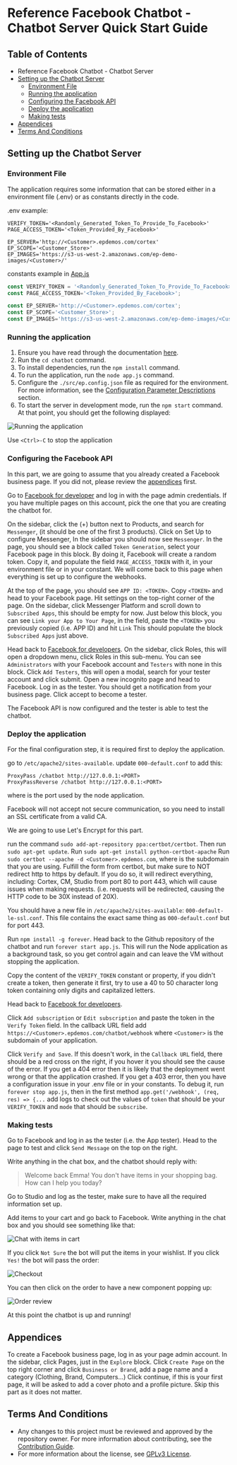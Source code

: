 # Reference Facebook Chatbot - Chatbot Server Quick Start Guide

## Table of Contents

  * Reference Facebook Chatbot - Chatbot Server
  * [Setting up the Chatbot Server](#setting-up-the-chatbot-server)
    * [Environment File](#environment-file)
    * [Running the application](#running-the-application)
    * [Configuring the Facebook API](#configuring-the-facebook-api)
    * [Deploy the application](#deploy-the-application)
    * [Making tests](#making-tests)
  * [Appendices](#appendices)
  * [Terms And Conditions](#terms-and-conditions)

## Setting up the Chatbot Server

### Environment File

The application requires some information that can be stored either in a environment file (.env) or as constants directly in the code.

.env example:
```
VERIFY_TOKEN='<Randomly_Generated_Token_To_Provide_To_Facebook>'
PAGE_ACCESS_TOKEN='<Token_Provided_By_Facebook>'

EP_SERVER='http://<Customer>.epdemos.com/cortex'
EP_SCOPE='<Customer_Store>'
EP_IMAGES='https://s3-us-west-2.amazonaws.com/ep-demo-images/<Customer>/'
```

constants example in <a href="https://github.elasticpath.net/sales-demos/facebook-chatbot/blob/master/app.js">App.js</a>
```javascript
const VERIFY_TOKEN = '<Randomly_Generated_Token_To_Provide_To_Facebook>';
const PAGE_ACCESS_TOKEN='<Token_Provided_By_Facebook>';

const EP_SERVER='http://<Customer>.epdemos.com/cortex';
const EP_SCOPE='<Customer_Store>';
const EP_IMAGES='https://s3-us-west-2.amazonaws.com/ep-demo-images/<Customer>/';
```

### Running the application

1. Ensure you have read through the documentation [here](https://github.com/elasticpath/facebook-chat/blob/master/README.md).
2. Run the `cd chatbot` command.
3. To install dependencies, run the `npm install` command.
4. To run the application, run the `node app.js` command.
4. Configure the `./src/ep.config.json` file as required for the environment.<br/> For more information, see the [Configuration Parameter Descriptions](#configuration-parameter-descriptions) section.
5. To start the server in development mode, run the `npm start` command.
At that point, you should get the following displayed:

![Running the application](./FacebookChatbotGuide/app-running.png)

Use `<Ctrl>-C` to stop the application

### Configuring the Facebook API

In this part, we are going to assume that you already created a Facebook business page. If you did not, please review the [appendices](#appendices) first.

Go to <a href="https://developers.facebook.com">Facebook for developer</a> and log in with the page admin credentials. If you have multiple pages on this account, pick the one that you are creating the chatbot for.

On the sidebar, click the (+) button next to Products, and search for `Messenger`, (it should be one of the first 3 products).
Click on Set Up to configure Messenger, In the sidebar you should now see `Messenger`.
In the page, you should see a block called `Token Generation`, select your Facebook page in this block. By doing it, Facebook will create a random token. Copy it, and populate the field `PAGE_ACCESS_TOKEN` with it, in your environment file or in your constant.
We will come back to this page when everything is set up to configure the webhooks.

At the top of the page, you should see `APP ID: <TOKEN>`. Copy `<TOKEN>` and head to your Facebook page. Hit settings on the top-right corner of the page.
On the sidebar, click Messenger Platform and scroll down to `Subscribed Apps`, this should be empty for now.
Just below this block, you can see `Link your App to Your Page`, in the field, paste the `<TOKEN>` you previously copied (i.e. APP ID) and hit `Link`
This should populate the block `Subscribed Apps` just above.

Head back to <a href="https://developers.facebook.com">Facebook for developers</a>.
On the sidebar, click Roles, this will open a dropdown menu, click Roles in this sub-menu.
You can see `Administrators` with your Facebook account and `Testers` with none in this block.
Click `Add Testers`, this will open a modal, search for your tester account and click submit.
Open a new incognito page and head to Facebook. Log in as the tester.
You should get a notification from your business page. Click accept to become a tester.

The Facebook API is now configured and the tester is able to test the chatbot.

### Deploy the application

For the final configuration step, it is required first to deploy the application.

go to `/etc/apache2/sites-available`.
update `000-default.conf` to add this:

```
ProxyPass /chatbot http://127.0.0.1:<PORT>
ProxyPassReverse /chatbot http://127.0.0.1:<PORT>
```
where <PORT> is the port used by the node application.

Facebook will not accept not secure communication, so you need to install an SSL certificate from a valid CA.

We are going to use Let's Encrypt for this part.

run the command `sudo add-apt-repository ppa:certbot/certbot`.
Then run `sudo apt-get update`.
Run `sudo apt-get install python-certbot-apache`
Run `sudo certbot --apache -d <Customer>.epdemos.com`, where <Customer> is the subdomain that you are using.
Fulfill the form from certbot, but make sure to NOT redirect http to https by default. If you do so, it will redirect everything, including: Cortex, CM, Studio from port 80 to port 443, which will cause issues when making requests. (i.e. requests will be redirected, causing the HTTP code to be 30X instead of 20X).

You should have a new file in `/etc/apache2/sites-available`: `000-default-le-ssl.conf`.
This file contains the exact same thing as `000-default.conf` but for port 443.

Run `npm install -g forever`.
Head back to the Github repository of the chatbot and run `forever start app.js`.
This will run the Node application as a background task, so you get control again and can leave the VM without stopping the application.

Copy the content of the `VERIFY_TOKEN` constant or property, if you didn't create a token, then generate it first, try to use a 40 to 50 character long token containing only digits and capitalized letters.

Head back to <a href="https://developers.facebook.com">Facebook for developers</a>.

Click `Add subscription` or `Edit subscription` and paste the token in the `Verify Token` field.
In the callback URL field add `https://<Customer>.epdemos.com/chatbot/webhook` where `<Customer>` is the subdomain of your application.

Click `Verify and Save`. If this doesn't work, in the `Callback URL` field, there should be a red cross on the right, if you hover it you should see the cause of the error.
If you get a 404 error then it is likely that the deployment went wrong or that the application crashed.
If you get a 403 error, then you have a configuration issue in your .env file or in your constants.
To debug it, run `forever stop app.js`, then in the first method `app.get('/webhook', (req, res) => {...` add logs to check out the values of `token` that should be your `VERIFY_TOKEN` and `mode` that should be `subscribe`.


### Making tests

Go to Facebook and log in as the tester (i.e. the App tester).
Head to the page to test and click `Send Message` on the top on the right.

Write anything in the chat box, and the chatbot should reply with:
> Welcome back Emma! You don't have items in your shopping bag. How can I help you today?

Go to Studio and log as the tester, make sure to have all the required information set up.

Add items to your cart and go back to Facebook. Write anything in the chat box and you should see something like that:

![Chat with items in cart](./FacebookChatbotGuide/chat-with-items.png)

If you click `Not Sure` the bot will put the items in your wishlist.
If you click `Yes!` the bot will pass the order:

![Checkout](./FacebookChatbotGuide/checkout.png)

You can then click on the order to have a new component popping up:

![Order review](./FacebookChatbotGuide/order-review.png)

At this point the chatbot is up and running!


## Appendices

To create a Facebook business page, log in as your page admin account.
In the sidebar, click Pages, just in the `Explore` block.
Click `Create Page` on the top right corner and click `Business or Brand`, add a page name and a category (Clothing, Brand, Computers...)
Click continue, if this is your first page, it will be asked to add a cover photo and a profile picture. Skip this part as it does not matter.

## Terms And Conditions

- Any changes to this project must be reviewed and approved by the repository owner. For more information about contributing, see the [Contribution Guide](https://github.com/elasticpath/facebook-chat/blob/master/.github/CONTRIBUTING.md).
- For more information about the license, see [GPLv3 License](https://github.com/elasticpath/facebook-chat/blob/master/LICENSE).
